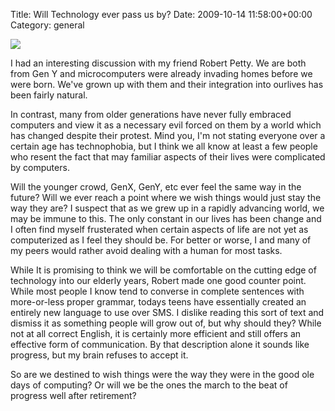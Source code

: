 Title: Will Technology ever pass us by?
Date: 2009-10-14 11:58:00+00:00
Category: general

![](http://www.robsayers.com/images/a2ad.jpg)

I had an interesting discussion with my friend Robert Petty. We are both from
Gen Y and microcomputers were already invading homes before we were born.
We've grown up with them and their integration into ourlives has been fairly
natural.

In contrast, many from older generations have never fully embraced computers
and view it as a necessary evil forced on them by a world which has changed
despite their protest. Mind you, I'm not stating everyone over a certain age
has technophobia, but I think we all know at least a few people who resent the
fact that may familiar aspects of their lives were complicated by computers.

Will the younger crowd, GenX, GenY, etc ever feel the same way in the future?
Will we ever reach a point where we wish things would just stay the way they
are? I suspect that as we grew up in a rapidly advancing world, we may be
immune to this. The only constant in our lives has been change and I often
find myself frusterated when certain aspects of life are not yet as
computerized as I feel they should be. For better or worse, I and many of my
peers would rather avoid dealing with a human for most tasks.

While It is promising to think we will be comfortable on the cutting edge of
technology into our elderly years, Robert made one good counter point. While
most people I know tend to converse in complete sentences with more-or-less
proper grammar, todays teens have essentially created an entirely new language
to use over SMS. I dislike reading this sort of text and dismiss it as
something people will grow out of, but why should they? While not at all
correct English, it is certainly more efficient and still offers an effective
form of communication. By that description alone it sounds like progress, but
my brain refuses to accept it.

So are we destined to wish things were the way they were in the good ole days
of computing? Or will we be the ones the march to the beat of progress well
after retirement?

